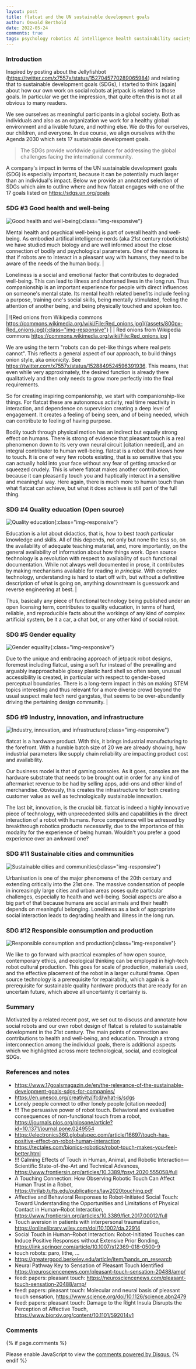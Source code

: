 ```yaml
---
layout: post
title: flatcat and the UN sustainable development goals
author: Oswald Berthold
date: 2022-05-24
comments: true
tags: psychology robotics AI intelligence health sustainability society computational ethology
---
```


### Introduction

Inspired by posting about the Jellyfishbot
(<https://twitter.com/x7557x/status/1527045770289065984>) and relating
that to sustainable development goals (SDGs), I started to think
(again) about how our own work on social robots at jetpack is related
to those goals. In particular we get the impression, that quite often
this is not at all obvious to many readers.

We see ourselves as meaningful participants in a global society. Both
as individuals and also as an organization we work for a healthy
global environment and a livable future, and nothing else. We do this
for ourselves, our children, and everyone. In due course, we align
ourselves with the Agenda 2030 which sets 17 sustainable development
goals.

> The SDGs provide worldwide guidance for addressing the global
> challenges facing the international community.

A company's impact in terms of the UN sustainable development goals
(SDG) is especially important, because it can be potentially much
larger than an individual's impact. Below we provide an annotated
selection of SDGs which aim to outline where and how flatcat engages
with one of the 17 goals listed on <https://sdgs.un.org/goals>


### SDG #3 Good health and well-being

![Good health and well-being](/assets/E-WEB-Goal-03.png){:class="img-responsive"}

Mental health and psychical well-being is part of overall health and
well-being. As embodied artifical intelligence nerds (aka 21st century
roboticists) we have studied much biology and are well informed about
the close connection of bodily and psychological parameters. One of
the reasons is that if robots are to interact in a pleasant way with
humans, they need to be aware of the needs of the human body. |

Loneliness is a social and emotional factor that contributes to
degraded well-being. This can lead to illness and shortened lives in
the long run. Thus companionship is an important experience for people
with direct influences on someone's mental state. Its mental health
related benefits include feeling a purpose, training one's social
skills, being mentally stimulated, feeling the attention of another
being, and being physically touched and spoken too.

| ![Red onions from Wikipedia commons https://commons.wikimedia.org/wiki/File:Red_onions.jpg](/assets/800px-Red_onions.jpg){:class="img-responsive"} |
| Red onions from Wikipedia commons <https://commons.wikimedia.org/wiki/File:Red_onions.jpg>                                                         |

We are using the term "robots can do pet-like things where real pets
cannot". This reflects a general aspect of our approach, to build
things onion style, aka onionicity. See
<https://twitter.com/x7557x/status/1528849524596391936>. This means,
that even while very approximately, the desired function is already
there qualitatively and then only needs to grow more perfectly into
the final requirements.

So for creating inspiring companionship, we start with
companionship-like things. For flatcat these are autonomous activity,
real time reactivity in interaction, and dependence on supervision
creating a deep level of engagement. It creates a feeling of being
seen, and of being needed, which can contribute to feeling of having
purpose.

Bodily touch through physical motion has an indirect but equally
strong effect on humans. There is strong of evidence that pleasant
touch is a real phenomenon down to its very own neural circuit
[citation needed], and an integral contributor to human
well-being. flatcat is a robot that knows how to touch. It is one of
very few robots existing, that is so sensitive that you can actually
hold into your face without any fear of getting smacked or squeezed
crudely. This is where flatcat makes another contribution, because it
can pleasantly touch you and haptically interact in a sensitive and
meaningful way. Here again, there is much more to human touch than
what flatcat can achieve, but what it does achieve is still part of
the full thing.


### SDG #4 Quality education (Open source)

![Quality education](/assets/E-WEB-Goal-04.png){:class="img-responsive"}

Education is a lot about didactics, that is, how to best *teach*
particular knowledge and skills. All of this depends, not only but
none the less so, on the availability of adequate teaching material,
and, more importantly, on the general availability of information
about how things work. Open source technology is a revolution with
respect to availability of such functional documentation. While not
always well documented in prose, it contributes by making mechanisms
available for reading *in principle*. With complex technology,
understanding is hard to start off with, but without a definitive
description of what is going on, anything downstream is guesswork and
reverse engineering at best. |

Thus, basically any piece of functional technology being published
under an open licensing term, contributes to quality education, in
terms of hard, reliable, and reproducible facts about the workings of
any kind of complex artificial system, be it a car, a chat bot, or any
other kind of social robot.


### SDG #5 Gender equality

![Gender equality](/assets/E-WEB-Goal-05.png){:class="img-responsive"}

Due to the unique and embracing approach of jetpack robot designs,
foremost including flatcat, using a soft fur instead of the prevailing
and arguably inapproachable glossy plastic hard shell so often seen,
unusual accessibility is created, in particular with respect to
gender-based perceptual boundaries. There is a long-term impact in
this on making STEM topics interesting and thus relevant for a more
diverse crowd beyond the usual suspect male tech nerd gangstas, that
seems to be over-abundantly driving the pertaining design community. |

### SDG #9 Industry, innovation, and infrastructure

![Industry, innovation, and infrastructure](/assets/E-WEB-Goal-09.png){:class="img-responsive"}

flatcat is a hardware product. With this, it brings industrial
manufacturing to the forefront. With a humble batch size of 20 we are
already showing, how industrial parameters like supply chain
reliability are impacting product cost and availability.

Our business model is that of gaming consoles. As it goes, consoles
are the hardware substrate that needs to be brought out in order for
any kind of aftermarket revenue to be had by selling apps, add-ons and
other kind of merchandise. Obviously, this creates the infrastructure
for both creating customer value as well as technologically
sustainable innovation.

The last bit, innovation, is the crucial bit. flatcat is indeed a
highly innovative piece of technology, with unprecedented skills and
capabilities in the direct interaction of a robot with humans. Force
competence will be adressed by breakthrough robotics products
necessarily, due to the importance of this modality for the experience
of being human. Wouldn't you prefer a good experience over an awkward
one?


### SDG #11 Sustainable cities and communities

![Sustainable cities and communities](/assets/E-WEB-Goal-11.png){:class="img-responsive"}

Urbanisation is one of the major phenomena of the 20th century and
extending critically into the 21st one. The massive condensation of
people in increasingly large cities and urban areas poses quite
particular challenges, especially to health and well-being. Social
aspects are also a big part of that because humans are social animals
and their health depends on meaningful belonging. Loneliness as a lack
of appropriate social interaction leads to degrading health and
illness in the long run.


### SDG #12 Responsible consumption and production

![Responsible consumption and production](/assets/E-WEB-Goal-12.png){:class="img-responsive"}

We like to go forward with practical examples of how open source,
contemporary ethics, and ecological thinking can be employed in
high-tech robot cultural production. This goes for scale of
production, materials used, and the effective placement of the robot
in a larger cultural frame. Open source technology is a prerequisite
for repairabiity, which again is a prerequisite for sustainable
quality hardware products that are ready for an uncertain future,
which above all uncertainty it certainly is.


### Summary

Motivated by a related recent post, we set out to discuss and annotate
how social robots and our own robot design of flatcat is related to
sustainable development in the 21st century. The main points of
connection are contributions to health and well-being, and
education. Through a strong interconnection among the individual
goals, there is additional aspects which we highlighted across
more technological, social, and ecological SDGs.


### References and notes

-   <https://www.17goalsmagazin.de/en/the-relevance-of-the-sustainable-development-goals-sdgs-for-companies/>
-   <https://en.unesco.org/creativity/ifcd/what-is/sdgs>
-   Lonely people connect to other lonely people [citation needed]
-   !!! The persuasive power of robot touch. Behavioral and evaluative consequences of non-functional touch from a robot, <https://journals.plos.org/plosone/article?id=10.1371/journal.pone.0249554>
-   <https://electronics360.globalspec.com/article/16697/touch-has-positive-effect-on-robot-human-interaction>
-   <https://tectales.com/bionics-robotics/robot-touch-makes-you-feel-better.html>
-   !!! Calming Effects of Touch in Human, Animal, and Robotic Interaction—Scientific State-of-the-Art and Technical Advances, <https://www.frontiersin.org/articles/10.3389/fpsyt.2020.555058/full>
-   A Touching Connection: How Observing Robotic Touch Can Affect Human Trust in a Robot, <https://hrilab.tufts.edu/publications/law2020touching.pdf>
-   Affective and Behavioral Responses to Robot-Initiated Social Touch: Toward Understanding the Opportunities and Limitations of Physical Contact in Human–Robot Interaction, <https://www.frontiersin.org/articles/10.3389/fict.2017.00012/full>
-   Touch aversion in patients with interpersonal traumatization, <https://onlinelibrary.wiley.com/doi/10.1002/da.22914>
-   Social Touch in Human–Robot Interaction: Robot-Initiated Touches can Induce Positive Responses without Extensive Prior Bonding, <https://link.springer.com/article/10.1007/s12369-018-0500-9>
-   touch robots: paro, lithe, &#x2026;
-   <https://greatergood.berkeley.edu/article/item/hands_on_research>
-   Neural Pathway Key to Sensation of Pleasant Touch Identified <https://neurosciencenews.com/pleasant-touch-sensation-20488/amp/>
-   feed: papers: pleasant touch: <https://neurosciencenews.com/pleasant-touch-sensation-20488/amp/>
-   feed: papers: pleasant touch: Molecular and neural basis of pleasant touch sensation, <https://www.science.org/doi/10.1126/science.abn2479>
-   feed: papers: pleasant touch: Damage to the Right Insula Disrupts the Perception of Affective Touch, <https://www.biorxiv.org/content/10.1101/592014v1>

### Comments

{% if page.comments %}
<div id="disqus_thread"></div>
<script>

/**
*  RECOMMENDED CONFIGURATION VARIABLES: EDIT AND UNCOMMENT THE SECTION BELOW TO INSERT DYNAMIC VALUES FROM YOUR PLATFORM OR CMS.
*  LEARN WHY DEFINING THESE VARIABLES IS IMPORTANT: https://disqus.com/admin/universalcode/#configuration-variables*/
/*
var disqus_config = function () {
this.page.url = PAGE_URL;  // Replace PAGE_URL with your page's canonical URL variable
this.page.identifier = PAGE_IDENTIFIER; // Replace PAGE_IDENTIFIER with your page's unique identifier variable
};
*/
(function() { // DON'T EDIT BELOW THIS LINE
var d = document, s = d.createElement('script');
s.src = '//x75.disqus.com/embed.js';
s.setAttribute('data-timestamp', +new Date());
(d.head || d.body).appendChild(s);
})();
</script>
<noscript>Please enable JavaScript to view the <a href="https://disqus.com/?ref_noscript">comments powered by Disqus.</a></noscript>
{% endif %}
